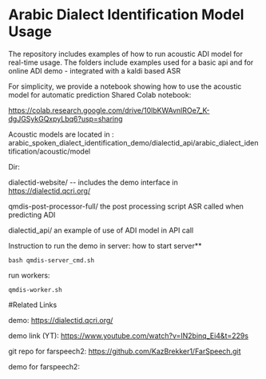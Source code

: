 # Arabic Dialect Identification Model Usage

The repository includes examples of how to run acoustic ADI model for real-time usage.
The folders include examples used for a basic api and for online ADI demo - integrated with a kaldi based ASR

For simplicity, we provide a notebook showing how to use the acoustic model for automatic prediction
Shared Colab notebook: 

https://colab.research.google.com/drive/10lbKWAvnlROe7_K-dgJGSykGQxpyLbq6?usp=sharing


Acoustic models are located in : arabic_spoken_dialect_identification_demo/dialectid_api/arabic_dialect_identification/acoustic/model



Dir:

dialectid-website/ -- includes the demo interface in https://dialectid.qcri.org/

qmdis-post-processor-full/ the post processing script ASR called when predicting ADI

dialectid_api/ an example of use of ADI model in API call


Instruction to run the demo in server:
how to start server** 

``
bash qmdis-server_cmd.sh
``

run workers:

``
qmdis-worker.sh
``

#Related Links

demo: https://dialectid.qcri.org/

demo link (YT): https://www.youtube.com/watch?v=IN2binq_Ei4&t=229s

git repo for farspeech2: https://github.com/KazBrekker1/FarSpeech.git

demo for farspeech2:





